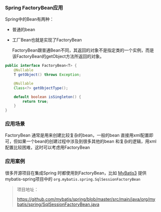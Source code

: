 ### Spring FactoryBean应用

Spring中的Bean有两种：

- 普通的bean

- 工厂Bean也就是实现了FactoryBean

  FactoryBean跟普通Bean不同，其返回的对象不是指定类的一个实例，而是该FactoryBean的getObject方法所返回的对象。

```java
public interface FactoryBean<T> {
	@Nullable
	T getObject() throws Exception;

	@Nullable
	Class<?> getObjectType();

	default boolean isSingleton() {
		return true;
	}
}
```

### 应用场景

FactoryBean 通常是用来创建比较复杂的bean，一般的bean 直接用xml配置即可，但如果一个bean的创建过程中涉及到很多其他的bean 和复杂的逻辑，用xml配置比较困难，这时可以考虑用FactoryBean

### 应用案例

很多开源项目在集成Spring 时都使用到FactoryBean，比如 [MyBatis3](https://link.jianshu.com/?t=https://github.com/mybatis/mybatis-3) 提供 mybatis-spring项目中的 `org.mybatis.spring.SqlSessionFactoryBean`

> 项目地址：
>
> https://github.com/mybatis/spring/blob/master/src/main/java/org/mybatis/spring/SqlSessionFactoryBean.java
